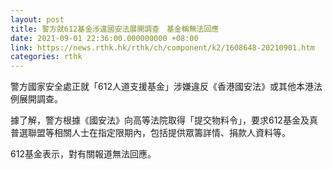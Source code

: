 ```yaml
---
layout: post
title: 警方就612基金涉違國安法展開調查　基金稱無法回應
date: 2021-09-01 22:36:00.000000000 +08:00
link: https://news.rthk.hk/rthk/ch/component/k2/1608648-20210901.htm
categories: rthk
---
```


警方國家安全處正就「612人道支援基金」涉嫌違反《香港國安法》或其他本港法例展開調查。

據了解，警方根據《國安法》向高等法院取得「提交物料令」，要求612基金及真普選聯盟等相關人士在指定限期內，包括提供眾籌詳情、捐款人資料等。

612基金表示，對有關報道無法回應。
